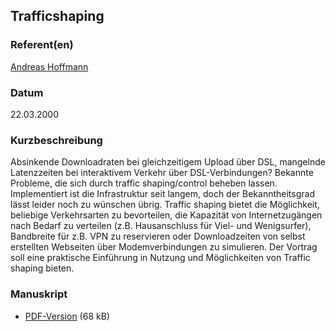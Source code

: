 
 
## Trafficshaping


### Referent(en)
 [Andreas Hoffmann](mailto:andreash@uni-muenster.de)

### Datum
 22.03.2000

### Kurzbeschreibung
 Absinkende Downloadraten bei gleichzeitigem Upload über DSL, mangelnde Latenzzeiten bei interaktivem Verkehr über DSL-Verbindungen? Bekannte Probleme, die sich durch traffic shaping/control beheben lassen. Implementiert ist die Infrastruktur seit langem, doch der Bekanntheitsgrad lässt leider noch zu wünschen übrig. Traffic shaping bietet die Möglichkeit, beliebige Verkehrsarten zu bevorteilen, die Kapazität von Internetzugängen nach Bedarf zu verteilen (z.B. Hausanschluss für Viel- und Wenigsurfer), Bandbreite für z.B. VPN zu reservieren oder Downloadzeiten von selbst erstellten Webseiten über Modemverbindungen zu simulieren. Der Vortrag soll eine praktische Einführung in Nutzung und Möglichkeiten von Traffic shaping bieten.

### Manuskript

          
* [PDF-Version](/download/Vortraege/Trafficshaping.pdf) (68 kB)
                 
      
  

